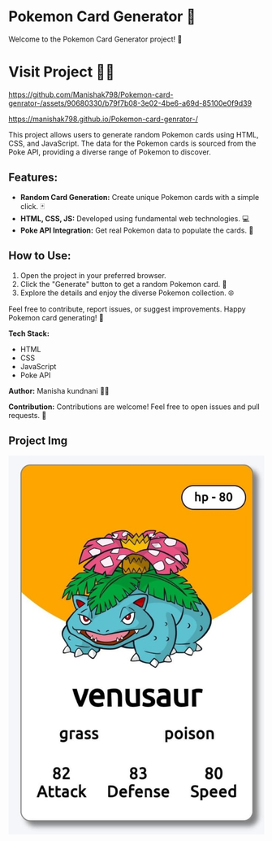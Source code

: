# Pokemon Card Generator 🌟

Welcome to the Pokemon Card Generator project! 🌈

# Visit Project 🔗🌐

https://github.com/Manishak798/Pokemon-card-genrator-/assets/90680330/b79f7b08-3e02-4be6-a69d-85100e0f9d39


https://manishak798.github.io/Pokemon-card-genrator-/

This project allows users to generate random Pokemon cards using HTML, CSS, and JavaScript. The data for the Pokemon cards is sourced from the Poke API, providing a diverse range of Pokemon to discover.

## Features:
- **Random Card Generation:** Create unique Pokemon cards with a simple click. 🃏
- **HTML, CSS, JS:** Developed using fundamental web technologies. 💻
- **Poke API Integration:** Get real Pokemon data to populate the cards. 📡

## How to Use:
1. Open the project in your preferred browser.
2. Click the "Generate" button to get a random Pokemon card. 🔄
3. Explore the details and enjoy the diverse Pokemon collection. 🌐

Feel free to contribute, report issues, or suggest improvements. Happy Pokemon card generating! 🎉

**Tech Stack:**
- HTML
- CSS
- JavaScript
- Poke API

**Author:** Manisha kundnani 👩‍💻

**Contribution:** Contributions are welcome! Feel free to open issues and pull requests. 🤝

## Project Img
![pokemon card](pokecard.jpg)

